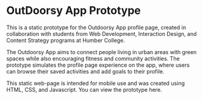 # OutDoorsy App Prototype

This is a static prototype for the Outdoorsy App profile page, created in collaboration with students from Web Development, Interaction Design, and Content Strategy programs at Humber College.

The Outdoorsy App aims to connect people living in urban areas with green spaces while also encouraging fitness and community activities. The prototype simulates the profile page experience on the app, where users can browse their saved activities and add goals to their profile.

This static web-page is intended for mobile use and was created using HTML, CSS, and Javascript. You can view the prototype here.
